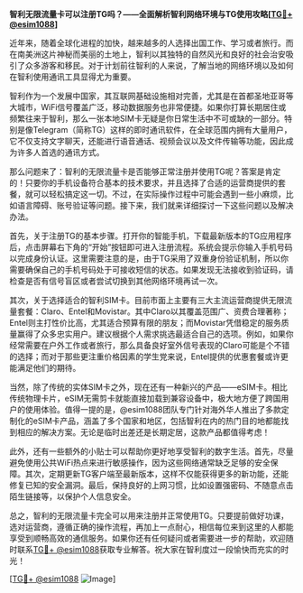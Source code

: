 **智利无限流量卡可以注册TG吗？——全面解析智利网络环境与TG使用攻略[[TG💪+ @esim1088](https://t.me/s/esim1088)]**

近年来，随着全球化进程的加快，越来越多的人选择出国工作、学习或者旅行。而在南美洲这片神秘而美丽的土地上，智利以其独特的自然风光和良好的社会治安吸引了众多游客和移民。对于计划前往智利的人来说，了解当地的网络环境以及如何在智利使用通讯工具显得尤为重要。

智利作为一个发展中国家，其互联网基础设施相对完善，尤其是在首都圣地亚哥等大城市，WiFi信号覆盖广泛，移动数据服务也非常便捷。如果你打算长期居住或频繁往来于智利，那么一张本地SIM卡无疑是你日常生活中不可或缺的一部分。特别是像Telegram（简称TG）这样的即时通讯软件，在全球范围内拥有大量用户，它不仅支持文字聊天，还能进行语音通话、视频会议以及文件传输等功能，因此成为许多人首选的通讯方式。

那么问题来了：智利的无限流量卡是否能够正常注册并使用TG呢？答案是肯定的！只要你的手机设备符合基本的技术要求，并且选择了合适的运营商提供的套餐，就可以轻松搞定这一切。不过，在实际操作过程中可能会遇到一些小麻烦，比如语言障碍、账号验证等问题。接下来，我们就来详细探讨一下这些问题以及解决办法。

首先，关于注册TG的基本步骤。打开你的智能手机，下载最新版本的TG应用程序后，点击屏幕右下角的“开始”按钮即可进入注册流程。系统会提示你输入手机号码以完成身份认证。这里需要注意的是，由于TG采用了双重身份验证机制，所以你需要确保自己的手机号码处于可接收短信的状态。如果发现无法接收到验证码，请检查是否有信号盲区或者尝试切换到其他网络环境再试一次。

其次，关于选择适合的智利SIM卡。目前市面上主要有三大主流运营商提供无限流量套餐：Claro、Entel和Movistar。其中Claro以其覆盖范围广、资费合理著称；Entel则主打性价比高，尤其适合预算有限的朋友；而Movistar凭借稳定的服务质量赢得了众多忠实用户。建议根据个人需求挑选最适合自己的选项。例如，如果你经常需要在户外工作或者旅行，那么具备良好室外信号表现的Claro可能是个不错的选择；而对于那些更注重价格因素的学生党来说，Entel提供的优惠套餐或许更能满足他们的期待。

当然，除了传统的实体SIM卡之外，现在还有一种新兴的产品——eSIM卡。相比传统物理卡片，eSIM无需剪卡就能直接加载到兼容设备中，极大地方便了跨国用户的使用体验。值得一提的是，@esim1088团队专门针对海外华人推出了多款定制化的eSIM卡产品，涵盖了多个国家和地区，包括智利在内的热门目的地都能找到相应的解决方案。无论是临时出差还是长期定居，这款产品都值得考虑！

此外，还有一些额外的小贴士可以帮助你更好地享受智利的数字生活。首先，尽量避免使用公共WiFi热点来进行敏感操作，因为这些网络通常缺乏足够的安全保障。其次，定期更新TG客户端至最新版本，这样不仅能获得更多的新功能，还能修复已知的安全漏洞。最后，保持良好的上网习惯，比如设置强密码、不随意点击陌生链接等，以保护个人信息安全。

总之，智利的无限流量卡完全可以用来注册并正常使用TG。只要提前做好功课，选对运营商，遵循正确的操作流程，再加上一点耐心，相信每位来到这里的人都能享受到顺畅高效的通信服务。如果你还有任何疑问或者需要进一步的帮助，欢迎随时联系[TG💪+ @esim1088](https://t.me/s/esim1088)获取专业解答。祝大家在智利度过一段愉快而充实的时光！

[[TG💪+ @esim1088](https://t.me/s/esim1088) ![Image](https://i.postimg.cc/4NQfJmqS/Snipaste-2025-05-13-00-14-12.png)]